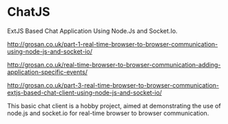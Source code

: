 ChatJS
======

ExtJS Based Chat Application Using Node.Js and Socket.Io.

http://grosan.co.uk/part-1-real-time-browser-to-browser-communication-using-node-js-and-socket-io/

http://grosan.co.uk/real-time-browser-to-browser-communication-adding-application-specific-events/

http://grosan.co.uk/part-3-real-time-browser-to-browser-communication-extjs-based-chat-client-using-node-js-and-socket-io/

This basic chat client is a hobby project, aimed at demonstrating the use of node.js and socket.io 
for real-time browser to browser communication.
